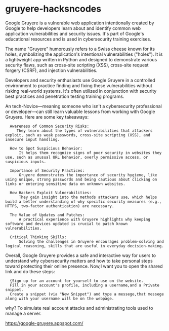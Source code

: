 # gruyere-hacksncodes

Google Gruyere is a vulnerable web application intentionally created by Google to help developers learn about and identify common web application vulnerabilities and security issues. It's part of Google's educational resources and is used in cybersecurity training exercises.

The name "Gruyere" humorously refers to a Swiss cheese known for its holes, symbolizing the application's intentional vulnerabilities ("holes"). It is a lightweight app written in Python and designed to demonstrate various security flaws, such as cross-site scripting (XSS), cross-site request forgery (CSRF), and injection vulnerabilities.

Developers and security enthusiasts use Google Gruyere in a controlled environment to practice finding and fixing these vulnerabilities without risking real-world systems. It's often utilized in conjunction with security best practices and penetration testing training programs.

An tech-Novice—meaning someone who isn't a cybersecurity professional or developer—can still learn valuable lessons from working with Google Gruyere. Here are some key takeaways:

      Awareness of Common Security Risks:
         They learn about the types of vulnerabilities that attackers exploit, such as weak passwords, cross-site scripting (XSS), and insecure input handling.

      How to Spot Suspicious Behavior:
          It helps them recognize signs of poor security in websites they use, such as unusual URL behavior, overly permissive access, or suspicious inputs.

      Importance of Security Practices:
          Gruyere demonstrates the importance of security hygiene, like using unique, strong passwords and being cautious about clicking on links or entering sensitive data on unknown websites.

      How Hackers Exploit Vulnerabilities:
          They gain insight into the methods attackers use, which helps build a better understanding of why specific security measures (e.g., HTTPS, two-factor authentication) are necessary.

      The Value of Updates and Patches:
          A practical experience with Gruyere highlights why keeping software and devices updated is crucial to patch known vulnerabilities.

      Critical Thinking Skills:
          Solving the challenges in Gruyere encourages problem-solving and logical reasoning, skills that are useful in everyday decision-making.
          
Overall, Google Gruyere provides a safe and interactive way for users to understand why cybersecurity matters and how to take personal steps toward protecting their online presence.
Now,I want you to open the shared link and do these steps:

      {Sign up for an account for yourself to use on the website.
      Fill in your account's profile, including a username,and a Private snippet.
      Create a snippet (via "New Snippet") and type a messege,that messege along with your username will be on the webpage. 
why?
To simulate real account attacks and administrating tools used to manage a server.

https://google-gruyere.appspot.com/
